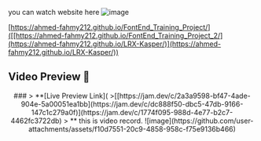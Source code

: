 you can watch website here 
![image](https://github.com/user-attachments/assets/a8c567fa-e298-4fc9-a9f9-4ff3da360739)

[https://ahmed-fahmy212.github.io/FontEnd_Training_Project/]([[https://ahmed-fahmy212.github.io/FontEnd_Training_Project_2/](https://ahmed-fahmy212.github.io/LRX-Kasper/)](https://ahmed-fahmy212.github.io/LRX-Kasper/))


## Video Preview 🎉

<div align="center">
### > **[Live Preview Link](
>[[https://jam.dev/c/2a3a9598-bf47-4ade-904e-5a00051ea1bb](https://jam.dev/c/dc888f50-dbc5-47db-9166-147c1c279a0f)](https://jam.dev/c/1774f095-988d-4e77-b2c7-4462fc3722db)
> **
this is video record.
![image](https://github.com/user-attachments/assets/f10d7551-20c9-4858-958c-f75e9136b466)

</div>
